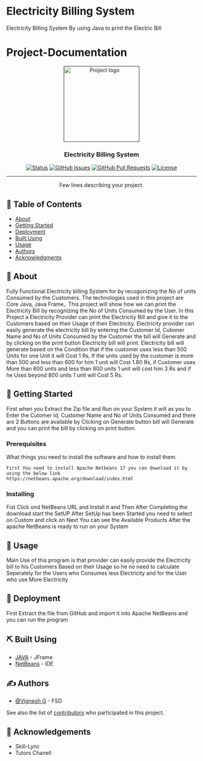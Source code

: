 # Electricity Billing System
Electricity Billing System By using Java to print the Electric Bill 

# Project-Documentation

<p align="center">
  <a href="" rel="noopener">
 <img width=200px height=200px src="https://i.imgur.com/6wj0hh6.jpg" alt="Project logo"></a>
</p>

<h3 align="center">Electricity Billing System</h3>

<div align="center">
  
 [![Status](https://img.shields.io/badge/status-active-success.svg)]() 
  [![GitHub Issues](https://img.shields.io/github/issues/kylelobo/The-Documentation-Compendium.svg)](https://github.com/kylelobo/The-Documentation-Compendium/issues)
  [![GitHub Pull Requests](https://img.shields.io/github/issues-pr/kylelobo/The-Documentation-Compendium.svg)](https://github.com/kylelobo/The-Documentation-Compendium/pulls)
  [![License](https://img.shields.io/badge/license-MIT-blue.svg)](/LICENSE)

</div>

---

<p align="center"> Few lines describing your project.
    <br> 
</p>

## 📝 Table of Contents
- [About](#about)
- [Getting Started](#getting_started)
- [Deployment](#deployment)
- [Built Using](#built_using)
- [Usage](#usage)
- [Authors](#authors)
- [Acknowledgments](#acknowledgement)

## 🧐 About <a name = "about"></a>
Fully Functional Electricity billing System for by recogonizing the No of units Consumed by the Customers. The technologies used in this project are Core Java, Java Frame,. This project will show how we can print the Electricity Bill by recognizing the No of Units Consumed by the User. In this Project a Electricity Provider can print the Electricity Bill and give it to the Customers based on their Usage of their Electricity. Electricity provider can easily generate the electricity bill by entering the Customer Id, Cutomer Name and No of Units Consumed by the Customer the bill will Generate and by clicking on the print button Electricity bill will print. Electricity bill will generate based on the Condition that if the customer uses less than 500 Units for one Unit it will Cost 1 Rs, If the units used by the customer is more than 500 and less than 600 for him 1 unit will Cost 1.80 Rs, if Customer uses More than 600 units and less than 800 units 1 unit will cost him 3 Rs and if he Uses beyond 800 units 1 unit will Cost 5 Rs.

## 🏁 Getting Started <a name = "getting_started"></a>
First when you Extract the Zip file and Run on your System it will as you to Enter the Cutomer Id, Customer Name and No of Units Consumed and there are 2 Buttons are available by Clicking on Generate button bill will Generate and you can print the bill by clicking on print button.

### Prerequisites
What things you need to install the software and how to install them.

```
First You need to install Apache Netbeans 17 you can download it by using the below link 
https://netbeans.apache.org/download/index.html
```

### Installing

Fist Click ond NetBeans URL and Install it and Then
After Completing the download start the SetUP 
After SetUp has been Started you need to select on Custom and click on Next
You can see the Available Products
After the apache NetBeans is ready to run on your System

## 🎈 Usage <a name="usage"></a>
Main Use of this program is that provider can easily provide the Electricity bill to his Customers Based on their Usage so he no need to calculate Seperately for the Users who Consumes less Electricity and for the User who use More Electricity

## 🚀 Deployment <a name = "deployment"></a>
First Extract the file from GitHub and import it into Apache NetBeans and you can run the program

## ⛏️ Built Using <a name = "built_using"></a>
- [JAVA](https://expressjs.com/) - JFrame
- [NetBeans](https://vuejs.org/) - IDE

## ✍️ Authors <a name = "authors"></a>
- [@Vignesh G](https://github.com/kylelobo) - FSD

See also the list of [contributors](https://github.com/kylelobo/The-Documentation-Compendium/contributors) who participated in this project.

## 🎉 Acknowledgements <a name = "acknowledgement"></a>
- Skill-Lync
- Tutors Chanell


